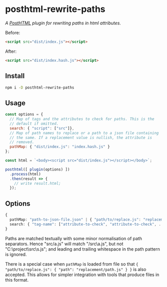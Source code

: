 # posthtml-rewrite-paths

*A [PostHTML](https://github.com/posthtml/posthtml) plugin for rewriting paths
in html attributes.*

Before:

```html
<script src="dist/index.js"></script>
```

After:

```html
<script src="dist/index.hash.js"></script>
```

## Install

```sh
npm i -D posthtml-rewrite-paths
```

## Usage

```javascript
const options = {
  // Map of tags and the attributes to check for paths. This is the
  // default if omitted.
  search: { "script": ["src"]},
  // Map of path names to replace or a path to a json file containing
  // the same. If a replacement value is nullish, the attribute is
  // removed.
  pathMap: { "dist/index.js": "index.hash.js" }
};

const html = `<body><script src="dist/index.js"></script></body>`;

posthtml([ plugin(options) ])
  .process(html)
  .then(result => {
    // write result.html;
  });
```

## Options

```typescript
{
  pathMap: "path-to-json-file.json" | { "path/to/replace.js": "replacement/path.js" };
  search: { "tag-name": ["attribute-to-check", "attribute-to-check", ...]}
}
```

Paths are matched textually with some minor normalisation of path separators.
Hence "src/a.js" will match "/src\a.js", but not "C:\project\src\s.js"; and
leading and trailing whitespace in the path pattern is ignored.

There is a special case when `pathMap` is loaded from file so that
`{ "path/to/replace.js": { "path": "replacement/path.js" } }` is also accepted.
This allows for simpler integration with tools that produce files in this
format.

